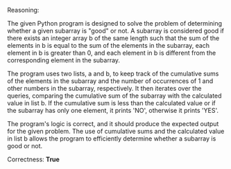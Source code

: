 Reasoning:

The given Python program is designed to solve the problem of determining whether a given subarray is "good" or not. A subarray is considered good if there exists an integer array b of the same length such that the sum of the elements in b is equal to the sum of the elements in the subarray, each element in b is greater than 0, and each element in b is different from the corresponding element in the subarray.

The program uses two lists, a and b, to keep track of the cumulative sums of the elements in the subarray and the number of occurrences of 1 and other numbers in the subarray, respectively. It then iterates over the queries, comparing the cumulative sum of the subarray with the calculated value in list b. If the cumulative sum is less than the calculated value or if the subarray has only one element, it prints 'NO', otherwise it prints 'YES'.

The program's logic is correct, and it should produce the expected output for the given problem. The use of cumulative sums and the calculated value in list b allows the program to efficiently determine whether a subarray is good or not.

Correctness: **True**